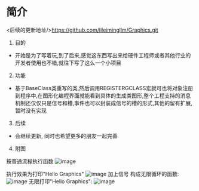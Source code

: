 # 简介
<后续的更新地址/>https://github.com/lileimingllm/Graphics.git 
1. 目的

- 开始是为了写着玩,到了后来,感觉这东西写出来给硬件工程师或者其他行业的开发者使用也不错,就往下写了这么一个小项目

2. 功能

- 基于BaseClass类重写的类,然后调用REGISTERGCLASS宏就可也将对象注册到程序中,在图形化编程界面就能看到具体的生成类图形,整个工程支持的消息机制还仅仅只是信号和槽,事件也可以封装成信号的槽的形式,其他的留有扩展,暂时没有实现

3. 后续

- 会继续更新, 同时也希望更多的朋友一起完善

4. 附图 

按普通流程执行函数
![image](http://upload-images.jianshu.io/upload_images/2429262-1a818af29480baf7.png?imageMogr2/auto-orient/strip%7CimageView2/2/w/1240)
 
 执行效果为打印"Hello Graphics" 
 ![image](http://upload-images.jianshu.io/upload_images/2429262-efab697a262a8446.png?imageMogr2/auto-orient/strip%7CimageView2/2/w/1240) 
 加上信号 构成无限循环的函数: 
![image](http://upload-images.jianshu.io/upload_images/2429262-ca6e94dbffd46b48.png?imageMogr2/auto-orient/strip%7CimageView2/2/w/1240) 
 无限打印"Hello Graphics": 
 ![image](http://upload-images.jianshu.io/upload_images/2429262-bba68230af9b6094.png?imageMogr2/auto-orient/strip%7CimageView2/2/w/1240)
